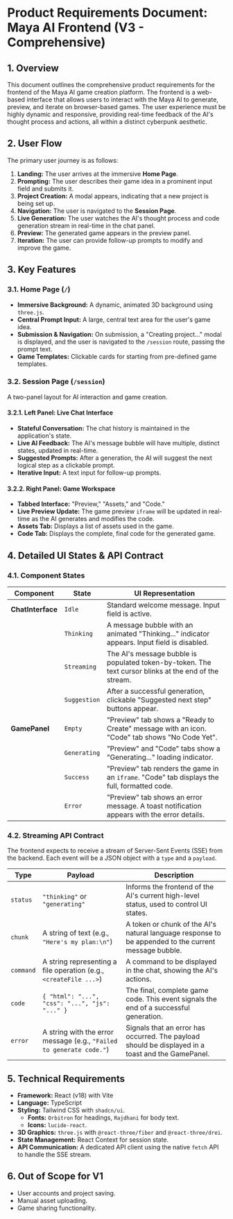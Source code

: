 # Product Requirements Document: Maya AI Frontend (V3 - Comprehensive)

## 1. Overview

This document outlines the comprehensive product requirements for the frontend of the Maya AI game creation platform. The frontend is a web-based interface that allows users to interact with the Maya AI to generate, preview, and iterate on browser-based games. The user experience must be highly dynamic and responsive, providing real-time feedback of the AI's thought process and actions, all within a distinct cyberpunk aesthetic.

## 2. User Flow

The primary user journey is as follows:

1.  **Landing:** The user arrives at the immersive **Home Page**.
2.  **Prompting:** The user describes their game idea in a prominent input field and submits it.
3.  **Project Creation:** A modal appears, indicating that a new project is being set up.
4.  **Navigation:** The user is navigated to the **Session Page**.
5.  **Live Generation:** The user watches the AI's thought process and code generation stream in real-time in the chat panel.
6.  **Preview:** The generated game appears in the preview panel.
7.  **Iteration:** The user can provide follow-up prompts to modify and improve the game.

## 3. Key Features

### 3.1. Home Page (`/`)

-   **Immersive Background:** A dynamic, animated 3D background using `three.js`.
-   **Central Prompt Input:** A large, central text area for the user's game idea.
-   **Submission & Navigation:** On submission, a "Creating project..." modal is displayed, and the user is navigated to the `/session` route, passing the prompt text.
-   **Game Templates:** Clickable cards for starting from pre-defined game templates.

### 3.2. Session Page (`/session`)

A two-panel layout for AI interaction and game creation.

#### 3.2.1. Left Panel: Live Chat Interface

-   **Stateful Conversation:** The chat history is maintained in the application's state.
-   **Live AI Feedback:** The AI's message bubble will have multiple, distinct states, updated in real-time.
-   **Suggested Prompts:** After a generation, the AI will suggest the next logical step as a clickable prompt.
-   **Iterative Input:** A text input for follow-up prompts.

#### 3.2.2. Right Panel: Game Workspace

-   **Tabbed Interface:** "Preview," "Assets," and "Code."
-   **Live Preview Update:** The game preview `iframe` will be updated in real-time as the AI generates and modifies the code.
-   **Assets Tab:** Displays a list of assets used in the game.
-   **Code Tab:** Displays the complete, final code for the generated game.

## 4. Detailed UI States & API Contract

### 4.1. Component States

| Component         | State           | UI Representation                                                                                             |
| ----------------- | --------------- | ------------------------------------------------------------------------------------------------------------- |
| **ChatInterface** | `Idle`          | Standard welcome message. Input field is active.                                                              |
|                   | `Thinking`      | A message bubble with an animated "Thinking..." indicator appears. Input field is disabled.                   |
|                   | `Streaming`     | The AI's message bubble is populated token-by-token. The text cursor blinks at the end of the stream.         |
|                   | `Suggestion`    | After a successful generation, clickable "Suggested next step" buttons appear.                               |
| **GamePanel**     | `Empty`         | "Preview" tab shows a "Ready to Create" message with an icon. "Code" tab shows "No Code Yet".                 |
|                   | `Generating`    | "Preview" and "Code" tabs show a "Generating..." loading indicator.                                           |
|                   | `Success`       | "Preview" tab renders the game in an `iframe`. "Code" tab displays the full, formatted code.                  |
|                   | `Error`         | "Preview" tab shows an error message. A toast notification appears with the error details.                    |

### 4.2. Streaming API Contract

The frontend expects to receive a stream of Server-Sent Events (SSE) from the backend. Each event will be a JSON object with a `type` and a `payload`.

| Type         | Payload                                                              | Description                                                                                             |
| ------------ | -------------------------------------------------------------------- | ------------------------------------------------------------------------------------------------------- |
| `status`     | `"thinking"` or `"generating"`                                       | Informs the frontend of the AI's current high-level status, used to control UI states.                  |
| `chunk`      | A string of text (e.g., `"Here's my plan:\n"`)                        | A token or chunk of the AI's natural language response to be appended to the current message bubble.    |
| `command`    | A string representing a file operation (e.g., `<createFile ...>`)    | A command to be displayed in the chat, showing the AI's actions.                                        |
| `code`       | `{ "html": "...", "css": "...", "js": "..." }`                        | The final, complete game code. This event signals the end of a successful generation.                   |
| `error`      | A string with the error message (e.g., `"Failed to generate code."`) | Signals that an error has occurred. The payload should be displayed in a toast and the GamePanel.       |

## 5. Technical Requirements

-   **Framework:** React (v18) with Vite
-   **Language:** TypeScript
-   **Styling:** Tailwind CSS with `shadcn/ui`.
    -   **Fonts:** `Orbitron` for headings, `Rajdhani` for body text.
    -   **Icons:** `lucide-react`.
-   **3D Graphics:** `three.js` with `@react-three/fiber` and `@react-three/drei`.
-   **State Management:** React Context for session state.
-   **API Communication:** A dedicated API client using the native `fetch` API to handle the SSE stream.

## 6. Out of Scope for V1

-   User accounts and project saving.
-   Manual asset uploading.
-   Game sharing functionality.
